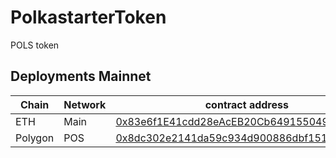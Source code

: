 # PolkastarterToken

POLS token

## Deployments Mainnet

| Chain   | Network | contract address |
|---------|---------|------------------|
| ETH     | Main    | [0x83e6f1E41cdd28eAcEB20Cb649155049Fac3D5Aa](https://etherscan.io/address/0x83e6f1E41cdd28eAcEB20Cb649155049Fac3D5Aa) |
| Polygon | POS     | [0x8dc302e2141da59c934d900886dbf1518fd92cd4](https://explorer-mainnet.maticvigil.com/address/0x8dc302e2141DA59c934d900886DbF1518Fd92cd4) |
